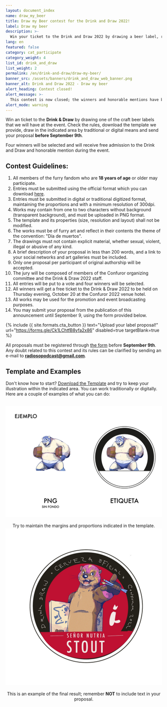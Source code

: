 ```yaml
---
layout: document_index
name: draw_my_beer
title: Draw my Beer contest for the Drink and Draw 2022!
label: Draw my beer
description: >-
  Win your ticket to the Drink and Draw 2022 by drawing a beer label, read on to find out how.
lang: en
featured: false
category: cat_participate
category_weight: 4
list_id: drink_and_draw
list_weight: 2
permalink: /en/drink-and-draw/draw-my-beer/
banner_src: /assets/banners/drink_and_draw_web_banner.png
banner_alt: Drink and Draw 2022 - Draw my beer
alert_heading: Contest closed!
alert_message: >-
  This contest is now closed; the winners and honorable mentions have been selected and they will be able to attend the Drink and Draw for free! If you would like to attend too, visit the Drink and Draw page to find out how.
alert_mode: warning
---
```


Win an ticket to the **Drink & Draw** by drawing one of the craft beer labels that we will have at the event. Check the rules, download the template we provide, draw in the indicated area by traditional or digital means and send your proposal **before September 9th**.

Four winners will be selected and will receive free admission to the Drink and Draw and honorable mention during the event.

## Contest Guidelines:

1. All members of the furry fandom who are **18 years of age** or older may participate.
2. Entries must be submitted using the official format which you can download
[here](https://drive.google.com/file/d/1VQEPn95suWNe4bCKicK1210dv30vLc55/view?usp=sharing).
3. Entries must be submitted in digital or traditional digitized format, maintaining the proportions and with a minimum resolution of 300dpi.
4. Works may contain from one to two characters without background (transparent background), and must be uploaded in PNG format.
5. The template and its properties (size, resolution and layout) shall not be modified.
6. The works must be of furry art and reflect in their contents the theme of the convention: "Día de muertos".
7. The drawings must not contain explicit material, whether sexual, violent, illegal or abusive of any kind.
8. A brief description of your proposal in less than 200 words, and a link to your social networks and art galleries must be included.
9. Only one proposal per participant of original authorship will be accepted.
10. The jury will be composed of members of the Confuror organizing committee and the Drink & Draw 2022 staff.
11. All entries will be put to a vote and four winners will be selected.
12. All winners will get a free ticket to the Drink & Draw 2022 to be held on Thursday evening, October 20 at the Confuror 2022 venue hotel.
13. All works may be used for the promotion and event broadcasting purposes.
14. You may submit your proposal from the publication of this announcement until September 9, using the form provided below.

{%
  include {{ site.formats.cta_button }}
  text="Upload your label proposal!"
  url="https://forms.gle/Ck1LChtfB8yfa2x86"
  disabled=true
  targetBlank=true
%}

All proposals must be registered through [the form](https://forms.gle/Ck1LChtfB8yfa2x86) before **September 9th**. Any doubt related to this contest and its rules can be clarified by sending an e-mail to **radiosopodcast@gmail.com**.

## Template and Examples

Don't know how to start? [Download the Template](https://drive.google.com/file/d/1VQEPn95suWNe4bCKicK1210dv30vLc55/view?usp=sharing) and try to keep your illustration within the indicated area. You can work traditionally or digitally. Here are a couple of examples of what you can do:

<br>
<div class="container-overflow">
  <div class="row" style="align-items: center;">
    <div class="col-md-7" style="text-align:center;">
      <img src="/assets/images/draw_my_beer_sample_1.png" class="img-fluid">
      <br><br>
      <span>Try to maintain the margins and proportions indicated in the template.</span>
    </div>
    <div class="col-md-5" style="text-align:center;">
      <img src="/assets/images/draw_my_beer_sample_2.jpg" class="img-fluid">
      <br><br>
      <span>This is an example of the final result; remember <strong>NOT</strong> to include text in your proposal.</span>
    </div>
  </div>
</div>